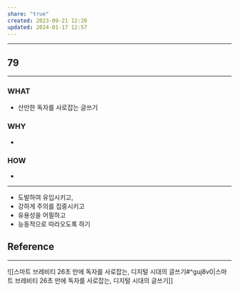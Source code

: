 ```yaml
---
share: "true"
created: 2023-09-21 12:20
updated: 2024-01-17 12:57
---
```


---
## 79
---
### WHAT
- 산만한 독자를 사로잡는 글쓰기
### WHY
- 
### HOW
- 
---

- 도발하여 유입시키고,
- 강하게 주의를 집중시키고
- 유용성을 어필하고
- 능동적으로 따라오도록 하기


## Reference
---
![[스마트 브레비티  26초 만에 독자를 사로잡는, 디지털 시대의 글쓰기#^guj8v0|스마트 브레비티  26초 만에 독자를 사로잡는, 디지털 시대의 글쓰기]]
